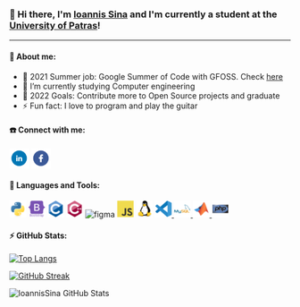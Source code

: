 ### 👋 Hi there, I'm [Ioannis Sina][website] and I'm currently a student at the [University of Patras](https://www.upatras.gr/en/)!

<!-- [![Website](https://img.shields.io/website?label=IoannisSina.com&style=for-the-badge&url=https://ioannissina.github.io/)](https://ioannissina.github.io/) -->
---

#### :pencil: About me:

- 🔭 2021 Summer job: Google Summer of Code with GFOSS. Check [here](https://github.com/eellak/gsoc2021-audio-annotation-tool/blob/main/docs/GSOC_FINAL_REPORT.md)
- 🌱 I’m currently studying Computer engineering
- 🥅 2022 Goals: Contribute more to Open Source projects and graduate
- ⚡ Fun fact: I love to program and play the guitar



#### :telephone: Connect with me:

<a href="https://www.linkedin.com/in/ioannissina/" target="_blank"><img src="https://github.com/aritraroy/social-icons/blob/master/linkedin-icon.png?raw=true" width="35"></a>
<a href="https://www.facebook.com/john.sinas.18/" target="_blank"><img src="https://github.com/aritraroy/social-icons/blob/master/facebook-icon.png?raw=true" width="35"></a>
<br />



#### :wrench: Languages and Tools:

<a style="text-decoration: none;" href="https://www.python.org" target="_blank"> <img src="https://raw.githubusercontent.com/devicons/devicon/master/icons/python/python-original.svg" alt="python" width="30" height="30"/> </a>
<a style="text-decoration: none;" href="https://getbootstrap.com" target="_blank"> <img src="https://raw.githubusercontent.com/devicons/devicon/master/icons/bootstrap/bootstrap-plain-wordmark.svg" alt="bootstrap" width="30" height="30"/> </a> 
<a style="text-decoration: none;" href="https://www.cprogramming.com/" target="_blank"> <img src="https://raw.githubusercontent.com/devicons/devicon/master/icons/c/c-original.svg" alt="c" width="30" height="30"/> </a> 
<a style="text-decoration: none;" href="https://www.w3schools.com/cpp/" target="_blank"> <img src="https://raw.githubusercontent.com/devicons/devicon/master/icons/cplusplus/cplusplus-original.svg" alt="cplusplus" width="30" height="30"/> </a>
<a style="text-decoration: none;" href="https://www.figma.com/" target="_blank"> <img src="https://www.vectorlogo.zone/logos/figma/figma-icon.svg" alt="figma" width="30" height="30"/> </a>
<a style="text-decoration: none;" href="https://developer.mozilla.org/en-US/docs/Web/JavaScript" target="_blank"> <img src="https://raw.githubusercontent.com/devicons/devicon/master/icons/javascript/javascript-original.svg" alt="javascript" width="30" height="30"/> </a> 
<a style="text-decoration: none;" href="https://www.linux.org/" target="_blank"> <img src="https://raw.githubusercontent.com/devicons/devicon/master/icons/linux/linux-original.svg" alt="linux" width="30" height="30"/> </a>
<a href="https://visualstudio.microsoft.com/" target="_blank"> <img target="_blank" alt="Visual Studio Code" width="30" height="30" src="https://raw.githubusercontent.com/devicons/devicon/master/icons/vscode/vscode-original.svg" /> </a>
<a href="https://www.mysql.com/" target="_blank"> <img target="_blank" width="30" height="30" src="https://raw.githubusercontent.com/devicons/devicon/master/icons/mysql/mysql-original-wordmark.svg" /> </a>
<a href="https://www.mathworks.com/products/matlab.html" target="_blank"> <img target="_blank" width="30" height="30" src="https://raw.githubusercontent.com/devicons/devicon/master/icons/matlab/matlab-original.svg" /> </a>
<a href="https://www.php.net/" target="_blank"> <img target="_blank" width="30" height="30" src="https://raw.githubusercontent.com/devicons/devicon/master/icons/php/php-original.svg" /> </a>

#### :zap: GitHub Stats:

[![Top Langs](https://github-readme-stats.vercel.app/api/top-langs/?username=IoannisSina&langs_count=8&layout=compact&theme=cobalt)](https://github.com/anuraghazra/github-readme-stats)

[![GitHub Streak](http://github-readme-streak-stats.herokuapp.com?user=IoannisSina&show_icons=true&layout=compact&theme=cobalt)](https://git.io/streak-stats)

<img align="left" alt="IoannisSina GitHub Stats" src="https://github-readme-stats.vercel.app/api?username=IoannisSina&show_icons=true&theme=cobalt" />




[website]: https://sinaioannis.com/ 
[instagram]: https://www.instagram.com/j_sinakhs/ 
[linkedin]: https://www.linkedin.com/in/ioannis-sina-8b41531a1/ 
[facebook]: https://www.facebook.com/john.sinas.18/
